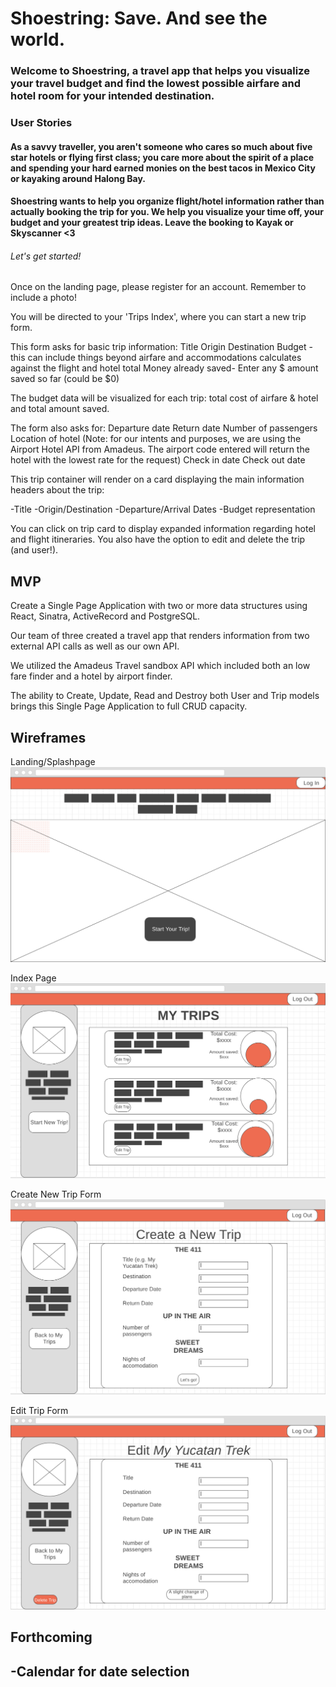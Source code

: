 # Shoestring: Save. And see the world.

### Welcome to Shoestring, a travel app that helps you visualize your travel budget and find the lowest possible airfare and hotel room for your intended destination.

### User Stories

#### As a savvy traveller, you aren't someone who cares so much about five star hotels or flying first class; you care more about the spirit of a place and spending your hard earned monies on the best tacos in Mexico City or kayaking around Halong Bay.   

#### Shoestring wants to help you organize flight/hotel information rather than actually booking the trip for you. We help you visualize your time off, your budget and your greatest trip ideas. Leave the booking to Kayak or Skyscanner <3

###### Let's get started!

Once on the landing page, please register for an account. Remember to include a photo!

You will be directed to your 'Trips Index', where you can start a new trip form.

This form asks for basic trip information:
Title
Origin
Destination
Budget - this can include things beyond airfare and accommodations calculates against the flight and hotel total
Money already saved- Enter any $ amount saved so far (could be $0)

The budget data will be visualized for each trip: total cost of airfare & hotel and total amount saved.

The form also asks for:
Departure date
Return date
Number of passengers
Location of hotel (Note: for our intents and purposes, we are using the Airport Hotel API from Amadeus. The airport code entered will return the hotel with the lowest rate for the request)
Check in date
Check out date

This trip container will render on a card displaying the main information headers about the trip:

-Title
-Origin/Destination
-Departure/Arrival Dates
-Budget representation

You can click on trip card to display expanded information regarding hotel and flight itineraries. You also have the option to edit and delete the trip (and user!).


## MVP
Create a Single Page Application with two or more data structures using React, Sinatra, ActiveRecord and PostgreSQL.

Our team of three created a travel app that renders information from two external API calls as well as our own API.

We utilized the Amadeus Travel sandbox API which included both an low fare finder and a hotel by airport finder.

The ability to Create, Update, Read and Destroy both User and Trip models brings this Single Page Application to full CRUD capacity.


## Wireframes
Landing/Splashpage
![landing_page](wireframes_project3/landing_page.png)

Index Page
![index page](wireframes_project3/index_page.png)

Create New Trip Form
![create new trip](wireframes_project3/new_trip_form.png)

Edit Trip Form
![edit trip form](wireframes_project3/edit_trip_form.png)

## Forthcoming
-Calendar for date selection
-
